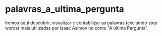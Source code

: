 # palavras_a_ultima_pergunta
Iremos aqui descobrir, visualizar e contabilizar as palavras (excluindo stop words) mais utilizadas por Isaac Asimov no conto "A última Pergunta".
